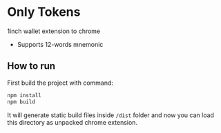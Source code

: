 # Only Tokens

1inch wallet extension to chrome

- Supports 12-words mnemonic

## How to run

First build the project with command:

```sh
npm install
npm build
```

It will generate static build files inside `/dist` folder and now you can load this directory as unpacked chrome extension.
